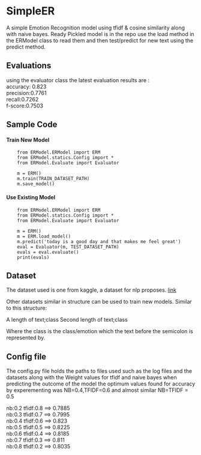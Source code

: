 # SimpleER

A simple Emotion Recognition model using tfidf & cosine similarity along with naive bayes.
Ready Pickled model is in the repo use the load method in the ERModel class to read them and then test/predict for new text using the predict method.

## Evaluations
using the evaluator class the latest evaluation results are :  
accuracy: 0.823  
precision:0.7761  
recall:0.7262  
f-score:0.7503  


## Sample Code

#### Train New Model
```
    from ERModel.ERModel import ERM
    from ERModel.statics.Config import *
    from ERModel.Evaluate import Evaluator

    m = ERM()
    m.train(TRAIN_DATASET_PATH)
    m.save_model()
```

#### Use Existing Model
```
    from ERModel.ERModel import ERM
    from ERModel.statics.Config import *
    from ERModel.Evaluate import Evaluator
    
    m = ERM()
    m = ERM.load_model()
    m.predict('today is a good day and that makes me feel great')
    eval = Evaluator(m, TEST_DATASET_PATH)
    evals = eval.evaluate()
    print(evals)
```

## Dataset

The dataset used is one from kaggle, a dataset for nlp proposes. [link](https://www.kaggle.com/datasets/praveengovi/emotions-dataset-for-nlp)

Other datasets similar in structure can be used to train new models.
Similar to this structure:

A length of text;class
Second length of text;class

Where the class is the class/emotion which the text before the semicolon is represented by.


## Config file

The config.py file holds the paths to files used such as the log files and the datasets along with the Weight values for tfidf and naive bayes when predicting the outcome of the model the optimum values found for accuracy by experementing was NB=0.4,TFIDF=0.6 and almost similar NB=TFIDF = 0.5  
  
nb:0.2 tfidf:0.8 ==> 0.7885  
nb:0.3 tfidf:0.7 ==> 0.7995  
nb:0.4 tfidf:0.6 ==> 0.823  
nb:0.5 tfidf:0.5 ==> 0.8225  
nb:0.6 tfidf:0.4 ==> 0.8185  
nb:0.7 tfidf:0.3 ==> 0.811  
nb:0.8 tfidf:0.2 ==> 0.8035  